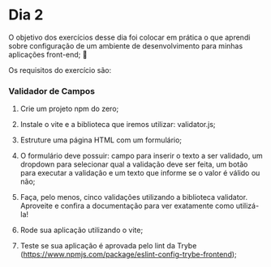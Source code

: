 # Dia 2

O objetivo dos exercícios desse dia foi colocar em prática o que aprendi sobre configuração de um ambiente de desenvolvimento para minhas aplicações front-end; 🚀 

Os requisitos do exercício são:

### Validador de Campos

1. Crie um projeto npm do zero;

2. Instale o vite e a biblioteca que iremos utilizar: validator.js;

3. Estruture uma página HTML com um formulário;

4. O formulário deve possuir: campo para inserir o texto a ser validado, um dropdown para selecionar qual a validação deve ser feita, um botão para executar a validação e um texto que informe se o valor é válido ou não;

5. Faça, pelo menos, cinco validações utilizando a biblioteca validator. Aproveite e confira a documentação para ver exatamente como utilizá-la!

6. Rode sua aplicação utilizando o vite;

7. Teste se sua aplicação é aprovada pelo lint da Trybe (https://www.npmjs.com/package/eslint-config-trybe-frontend);